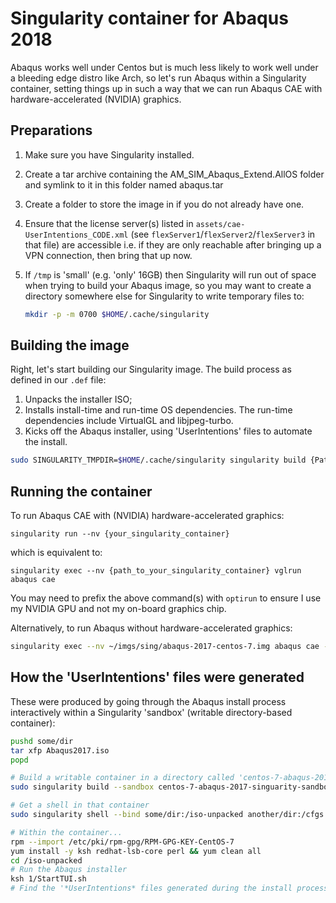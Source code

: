 # Singularity container for Abaqus 2018

Abaqus works well under Centos but is much less likely to work well under a bleeding edge distro like Arch, so let's run Abaqus within a Singularity container,
setting things up in such a way that we can run Abaqus CAE with hardware-accelerated (NVIDIA) graphics.

## Preparations

1. Make sure you have Singularity installed.
2. Create a tar archive containing the AM_SIM_Abaqus_Extend.AllOS folder and symlink to it in this folder named abaqus.tar
3. Create a folder to store the image in if you do not already have one.
4. Ensure that the license server(s) listed in `assets/cae-UserIntentions_CODE.xml` (see `flexServer1`/`flexServer2`/`flexServer3` in that file) are accessible 
   i.e. if they are only reachable after bringing up a VPN connection, then bring that up now.
5. If `/tmp` is 'small' (e.g. 'only' 16GB) then Singularity will run out of space when trying to build your Abaqus image, 
   so you may want to create a directory somewhere else for Singularity to write temporary files to:

    ```bash
    mkdir -p -m 0700 $HOME/.cache/singularity 
    ```
## Building the image

Right, let's start building our Singularity image.  The build process as defined in our `.def` file:

1. Unpacks the installer ISO;
2. Installs install-time and run-time OS dependencies.  The run-time dependencies include VirtualGL and libjpeg-turbo.
3. Kicks off the Abaqus installer, using 'UserIntentions' files to automate the install.

```bash
sudo SINGULARITY_TMPDIR=$HOME/.cache/singularity singularity build {Path where container is to be stored}/abaqus-2018-centos-7.img abaqus-2018-centos-7.def
```

## Running the container

To run Abaqus CAE with (NVIDIA) hardware-accelerated graphics:

```
singularity run --nv {your_singularity_container}
```

which is equivalent to:

```
singularity exec --nv {path_to_your_singularity_container} vglrun abaqus cae
```

You may need to prefix the above command(s) with `optirun` to ensure I use my NVIDIA GPU and not my on-board graphics chip.

Alternatively, to run Abaqus without hardware-accelerated graphics:

```bash
singularity exec --nv ~/imgs/sing/abaqus-2017-centos-7.img abaqus cae -mesa
```

## How the 'UserIntentions' files were generated

These were produced by going through the Abaqus install process interactively within a Singularity 'sandbox' (writable directory-based container):

```bash
pushd some/dir
tar xfp Abaqus2017.iso
popd

# Build a writable container in a directory called 'centos-7-abaqus-2017-singuarity-sandbox'
sudo singularity build --sandbox centos-7-abaqus-2017-singuarity-sandbox  docker://centos:7

# Get a shell in that container
sudo singularity shell --bind some/dir:/iso-unpacked another/dir:/cfgs centos-7-abaqus-2017-singuarity-sandbox

# Within the container...
rpm --import /etc/pki/rpm-gpg/RPM-GPG-KEY-CentOS-7
yum install -y ksh redhat-lsb-core perl && yum clean all
cd /iso-unpacked
# Run the Abaqus installer
ksh 1/StartTUI.sh
# Find the '*UserIntentions* files generated during the install process and save them outside the container
```
